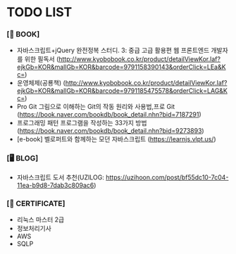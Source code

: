 # TODO LIST

### [📖 BOOK]

- 자바스크립트+jQuery 완전정복 스터디. 3: 중급 고급 활용편 웹 프론트엔드 개발자를 위한 필독서
  (http://www.kyobobook.co.kr/product/detailViewKor.laf?ejkGb=KOR&mallGb=KOR&barcode=9791158390143&orderClick=LEa&Kc=)
- 운영체제(공룡책)
  (http://www.kyobobook.co.kr/product/detailViewKor.laf?ejkGb=KOR&mallGb=KOR&barcode=9791185475578&orderClick=LAG&Kc=)
- Pro Git 그림으로 이해하는 Git의 작동 원리와 사용법,프로 Git
  (https://book.naver.com/bookdb/book_detail.nhn?bid=7187291)
- 프로그래밍 패턴 프로그램을 작성하는 33가지 방법 
  (https://book.naver.com/bookdb/book_detail.nhn?bid=9273893)
- [e-book] 벨로퍼트와 함께하는 모던 자바스크립트
  (https://learnjs.vlpt.us/)


### [🖥 BLOG]

- 자바스크립트 도서 추천(UZILOG: https://uzihoon.com/post/bf55dc10-7c04-11ea-b9d8-7dab3c809ac6)


### [🏅 CERTIFICATE]

- 리눅스 마스터 2급
- 정보처리기사
- AWS
- SQLP


